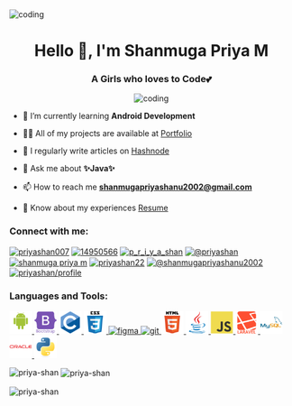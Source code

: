 
<img align="center" alt="coding" width="1500" src="https://i.postimg.cc/pTm4cTPm/aaa.png">
<h1 align="center">Hello 👋, I'm Shanmuga Priya M</h1>
<h3 align="center">A Girls who loves to Code💕</h3>

<p align="center"><img alt="coding" height="350" width="700" src="https://cdn.dribbble.com/users/2704414/screenshots/7466903/media/b08ab576316bd4582fef189f471cd9e5.gif"></p>


- 🌱 I’m currently learning **Android Development**

- 👨‍💻 All of my projects are available at [Portfolio](https://priya-shan.github.io/Portfolio/)

- 📝 I regularly write articles on [Hashnode](https://priyashan.hashnode.dev/)

- 💬 Ask me about **✨Java✨**

- 📫 How to reach me **shanmugapriyashanu2002@gmail.com**

- 📄 Know about my experiences [Resume](https://drive.google.com/file/d/1ipJA2XL_aKDWrGfRVf2DECsL9QCNJFw6/view?usp=sharing)


<h3 align="left">Connect with me:</h3>
<p align="left">
<a href="https://linkedin.com/in/priyashan007" target="blank"><img align="center" src="https://raw.githubusercontent.com/rahuldkjain/github-profile-readme-generator/master/src/images/icons/Social/linked-in-alt.svg" alt="priyashan007" height="30" width="40" /></a>
<a href="https://stackoverflow.com/users/14950566" target="blank"><img align="center" src="https://raw.githubusercontent.com/rahuldkjain/github-profile-readme-generator/master/src/images/icons/Social/stack-overflow.svg" alt="14950566" height="30" width="40" /></a>
<a href="https://instagram.com/p_r_i_y_a_shan" target="blank"><img align="center" src="https://raw.githubusercontent.com/rahuldkjain/github-profile-readme-generator/master/src/images/icons/Social/instagram.svg" alt="p_r_i_y_a_shan" height="30" width="40" /></a>
<a href="https://hashnode.com/@priyashan" target="blank"><img align="center" src="https://raw.githubusercontent.com/rahuldkjain/github-profile-readme-generator/master/src/images/icons/Social/hashnode.svg" alt="@priyashan" height="30" width="40" /></a>
<a href="https://www.youtube.com/c/shanmuga priya m" target="blank"><img align="center" src="https://raw.githubusercontent.com/rahuldkjain/github-profile-readme-generator/master/src/images/icons/Social/youtube.svg" alt="shanmuga priya m" height="30" width="40" /></a>
<a href="https://www.hackerrank.com/priyashan22" target="blank"><img align="center" src="https://raw.githubusercontent.com/rahuldkjain/github-profile-readme-generator/master/src/images/icons/Social/hackerrank.svg" alt="priyashan22" height="30" width="40" /></a>
<a href="https://www.hackerearth.com/@shanmugapriyashanu2002" target="blank"><img align="center" src="https://raw.githubusercontent.com/rahuldkjain/github-profile-readme-generator/master/src/images/icons/Social/hackerearth.svg" alt="@shanmugapriyashanu2002" height="30" width="40" /></a>
<a href="https://auth.geeksforgeeks.org/user/priyashan/profile" target="blank"><img align="center" src="https://raw.githubusercontent.com/rahuldkjain/github-profile-readme-generator/master/src/images/icons/Social/geeks-for-geeks.svg" alt="priyashan/profile" height="30" width="40" /></a>
</p>

<h3 align="left">Languages and Tools:</h3>
<p align="left"> <a href="https://developer.android.com" target="_blank" rel="noreferrer"> <img src="https://raw.githubusercontent.com/devicons/devicon/master/icons/android/android-original-wordmark.svg" alt="android" width="40" height="40"/> </a> <a href="https://getbootstrap.com" target="_blank" rel="noreferrer"> <img src="https://raw.githubusercontent.com/devicons/devicon/master/icons/bootstrap/bootstrap-plain-wordmark.svg" alt="bootstrap" width="40" height="40"/> </a> <a href="https://www.cprogramming.com/" target="_blank" rel="noreferrer"> <img src="https://raw.githubusercontent.com/devicons/devicon/master/icons/c/c-original.svg" alt="c" width="40" height="40"/> </a> <a href="https://www.w3schools.com/css/" target="_blank" rel="noreferrer"> <img src="https://raw.githubusercontent.com/devicons/devicon/master/icons/css3/css3-original-wordmark.svg" alt="css3" width="40" height="40"/> </a> <a href="https://www.figma.com/" target="_blank" rel="noreferrer"> <img src="https://www.vectorlogo.zone/logos/figma/figma-icon.svg" alt="figma" width="40" height="40"/> </a> <a href="https://git-scm.com/" target="_blank" rel="noreferrer"> <img src="https://www.vectorlogo.zone/logos/git-scm/git-scm-icon.svg" alt="git" width="40" height="40"/> </a> <a href="https://www.w3.org/html/" target="_blank" rel="noreferrer"> <img src="https://raw.githubusercontent.com/devicons/devicon/master/icons/html5/html5-original-wordmark.svg" alt="html5" width="40" height="40"/> </a> <a href="https://www.java.com" target="_blank" rel="noreferrer"> <img src="https://raw.githubusercontent.com/devicons/devicon/master/icons/java/java-original.svg" alt="java" width="40" height="40"/> </a> <a href="https://developer.mozilla.org/en-US/docs/Web/JavaScript" target="_blank" rel="noreferrer"> <img src="https://raw.githubusercontent.com/devicons/devicon/master/icons/javascript/javascript-original.svg" alt="javascript" width="40" height="40"/> </a> <a href="https://laravel.com/" target="_blank" rel="noreferrer"> <img src="https://raw.githubusercontent.com/devicons/devicon/master/icons/laravel/laravel-plain-wordmark.svg" alt="laravel" width="40" height="40"/> </a> <a href="https://www.mysql.com/" target="_blank" rel="noreferrer"> <img src="https://raw.githubusercontent.com/devicons/devicon/master/icons/mysql/mysql-original-wordmark.svg" alt="mysql" width="40" height="40"/> </a> <a href="https://www.oracle.com/" target="_blank" rel="noreferrer"> <img src="https://raw.githubusercontent.com/devicons/devicon/master/icons/oracle/oracle-original.svg" alt="oracle" width="40" height="40"/> </a> <a href="https://www.python.org" target="_blank" rel="noreferrer"> <img src="https://raw.githubusercontent.com/devicons/devicon/master/icons/python/python-original.svg" alt="python" width="40" height="40"/> </a> </p>

<p><img align="left" src="https://github-readme-stats.vercel.app/api/top-langs?username=priya-shan&show_icons=true&locale=en&layout=compact" alt="priya-shan" /></p>

<p>&nbsp;<img align="center" src="https://github-readme-stats.vercel.app/api?username=priya-shan&show_icons=true&locale=en" alt="priya-shan" /></p>

<p><img align="center" src="https://github-readme-streak-stats.herokuapp.com/?user=priya-shan&" alt="priya-shan" /></p>
